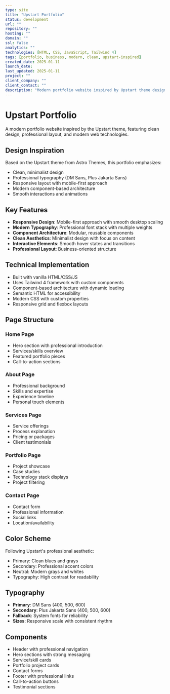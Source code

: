```yaml
---
type: site
title: "Upstart Portfolio"
status: development
url: ""
repository: ""
hosting: ""
domain: ""
ssl: false
analytics: ""
technologies: [HTML, CSS, JavaScript, Tailwind 4]
tags: [portfolio, business, modern, clean, upstart-inspired]
created_date: 2025-01-11
launch_date: 
last_updated: 2025-01-11
project: ""
client_company: ""
client_contact: ""
description: "Modern portfolio website inspired by Upstart theme design with clean aesthetics and professional layout"
---
```


# Upstart Portfolio

A modern portfolio website inspired by the Upstart theme, featuring clean design, professional layout, and modern web technologies.

## Design Inspiration

Based on the Upstart theme from Astro Themes, this portfolio emphasizes:
- Clean, minimalist design
- Professional typography (DM Sans, Plus Jakarta Sans)
- Responsive layout with mobile-first approach
- Modern component-based architecture
- Smooth interactions and animations

## Key Features

- **Responsive Design**: Mobile-first approach with smooth desktop scaling
- **Modern Typography**: Professional font stack with multiple weights
- **Component Architecture**: Modular, reusable components
- **Clean Aesthetics**: Minimalist design with focus on content
- **Interactive Elements**: Smooth hover states and transitions
- **Professional Layout**: Business-oriented structure

## Technical Implementation

- Built with vanilla HTML/CSS/JS
- Uses Tailwind 4 framework with custom components
- Component-based architecture with dynamic loading
- Semantic HTML for accessibility
- Modern CSS with custom properties
- Responsive grid and flexbox layouts

## Page Structure

### Home Page
- Hero section with professional introduction
- Services/skills overview
- Featured portfolio pieces
- Call-to-action sections

### About Page
- Professional background
- Skills and expertise
- Experience timeline
- Personal touch elements

### Services Page
- Service offerings
- Process explanation
- Pricing or packages
- Client testimonials

### Portfolio Page
- Project showcase
- Case studies
- Technology stack displays
- Project filtering

### Contact Page
- Contact form
- Professional information
- Social links
- Location/availability

## Color Scheme

Following Upstart's professional aesthetic:
- Primary: Clean blues and grays
- Secondary: Professional accent colors
- Neutral: Modern grays and whites
- Typography: High contrast for readability

## Typography

- **Primary**: DM Sans (400, 500, 600)
- **Secondary**: Plus Jakarta Sans (400, 500, 600)
- **Fallback**: System fonts for reliability
- **Sizes**: Responsive scale with consistent rhythm

## Components

- Header with professional navigation
- Hero sections with strong messaging
- Service/skill cards
- Portfolio project cards
- Contact forms
- Footer with professional links
- Call-to-action buttons
- Testimonial sections